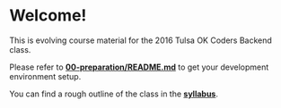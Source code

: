 # Welcome!

This is evolving course material for the 2016 Tulsa OK Coders Backend class.

Please refer to [**00-preparation/README.md**](https://github.com/sergei202/okcoders-backend/blob/master/00-preparation/README.md) to get your development environment setup.

You can find a rough outline of the class in the [**syllabus**](https://github.com/sergei202/okcoders-backend/blob/master/syllabus.md).
